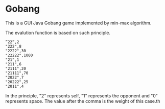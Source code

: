 # Gobang
This is a GUI Java Gobang game implemented by min-max algorithm.

The evalution function is based on such principle. 
```
”22“,2
"222",8
"2222",30
"22222",1000
"21",1
"211",6
"2111",20
"21111",70
"2022",7
"20222",25
"2011",4
```
In the principle, "2" represents self, "1" represents the opponent and "0" represents space. The value after the comma is the weight of this case.th

